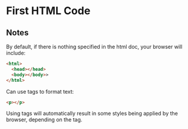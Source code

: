 # First HTML Code

## Notes

By default, if there is nothing specified in the html doc, your browser will include:

```html
<html>
  <head></head>
  <body></body>>
</html>
```

Can use tags to format text:

```html
<p></p>
```

Using tags will automatically result in some styles being applied by the browser, depending on the tag.
